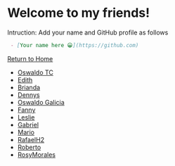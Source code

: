 # Welcome to my friends!

Intruction:  Add your name and GitHub profile as follows
```markdown
 - [Your name here 😀](https://github.com)
```

[Return to Home](../README.md)

- [Oswaldo TC](https://github.com/dev-oswld)
- [Edith](https://github.com/thide87)
- [Brianda](https://github.com/BriandaViridiana)
- [Dennys](https://github.com/DennysGa22)
- [Oswaldo Galicia](https://github.com/OGP19912023)
- [Fanny](https://github.com/Estefani-Tamez)
- [Leslie](https://github.com/GitL3ess)
- [Gabriel](https://github.com/JGVelez2)
- [Mario](https://github.com/MArioAguilarGIT)
- [RafaelH2](https://github.com/Rafaelh2023)
- [Roberto](https://github.com/arevalorob)
- [RosyMorales](https://github.com/risela82) 

<!-- It is a secret line. Oswald TC - February 23th 2023 -->